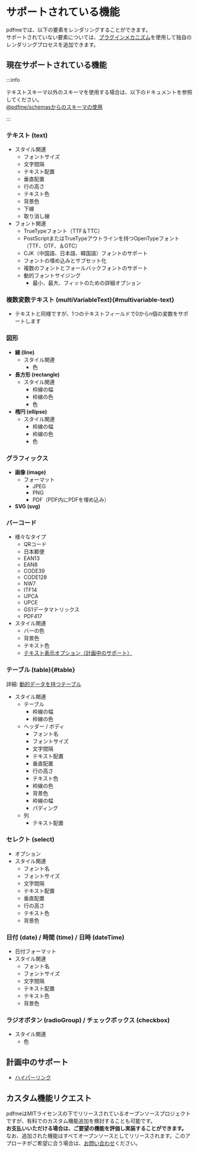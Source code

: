 # サポートされている機能

pdfmeでは、以下の要素をレンダリングすることができます。  
サポートされていない要素については、[プラグインメカニズム](/docs/custom-schemas)を使用して独自のレンダリングプロセスを追加できます。

## 現在サポートされている機能

:::info

テキストスキーマ以外のスキーマを使用する場合は、以下のドキュメントを参照してください。  
[@pdfme/schemasからのスキーマの使用](/docs/custom-schemas#using-schemas-from-pdfmeschemas)

:::


### テキスト (text)

- スタイル関連
  - フォントサイズ
  - 文字間隔
  - テキスト配置
  - 垂直配置
  - 行の高さ
  - テキスト色
  - 背景色
  - 下線
  - 取り消し線
- フォント関連
  - TrueTypeフォント（TTF＆TTC）
  - PostScriptまたはTrueTypeアウトラインを持つOpenTypeフォント（TTF、OTF、＆OTC）
  - CJK（中国語、日本語、韓国語）フォントのサポート
  - フォントの埋め込みとサブセット化
  - 複数のフォントとフォールバックフォントのサポート
  - 動的フォントサイジング
    - 最小、最大、フィットのための詳細オプション

### 複数変数テキスト (multiVariableText){#multivariable-text}

- テキストと同様ですが、1つのテキストフィールドで0からn個の変数をサポートします

### 図形

- **線 (line)**
  - スタイル関連
    - 色
- **長方形 (rectangle)**
  - スタイル関連
    - 枠線の幅
    - 枠線の色
    - 色
- **楕円 (ellipse)**
  - スタイル関連
    - 枠線の幅
    - 枠線の色
    - 色

### グラフィックス

- **画像 (image)**
  - フォーマット
    - JPEG
    - PNG
    - PDF（PDF内にPDFを埋め込み）
- **SVG (svg)**

### バーコード

- 様々なタイプ
  - QRコード
  - 日本郵便
  - EAN13
  - EAN8
  - CODE39
  - CODE128
  - NW7
  - ITF14
  - UPCA
  - UPCE
  - GS1データマトリックス
  - PDF417
- スタイル関連
  - バーの色
  - 背景色
  - テキスト色
  - [テキスト表示オプション（計画中のサポート）](https://github.com/pdfme/pdfme/issues/23)

### テーブル (table){#table}

詳細: [動的データを持つテーブル](/docs/tables)

- スタイル関連
  - テーブル
    - 枠線の幅
    - 枠線の色
  - ヘッダー / ボディ
    - フォント名
    - フォントサイズ
    - 文字間隔
    - テキスト配置
    - 垂直配置
    - 行の高さ
    - テキスト色
    - 枠線の色
    - 背景色
    - 枠線の幅
    - パディング
  - 列
    - テキスト配置

### セレクト (select)

- オプション
- スタイル関連
  - フォント名
  - フォントサイズ
  - 文字間隔
  - テキスト配置
  - 垂直配置
  - 行の高さ
  - テキスト色
  - 背景色

### 日付 (date) / 時間 (time) / 日時 (dateTime)

- 日付フォーマット
- スタイル関連
  - フォント名
  - フォントサイズ
  - 文字間隔
  - テキスト配置
  - テキスト色
  - 背景色

### ラジオボタン (radioGroup) / チェックボックス (checkbox)

- スタイル関連
  - 色

## 計画中のサポート

- [ハイパーリンク](https://github.com/pdfme/pdfme/issues/319)

## カスタム機能リクエスト

pdfmeはMITライセンスの下でリリースされているオープンソースプロジェクトですが、有料でのカスタム機能追加を検討することも可能です。  
**お支払いいただける場合は、ご要望の機能を評価し実装することができます。**  
なお、追加された機能はすべてオープンソースとしてリリースされます。このアプローチがご希望に合う場合は、[お問い合わせ](https://app.pdfme.com/contact)ください。
